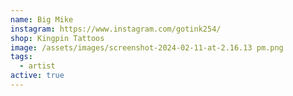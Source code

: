 ```yaml
---
name: Big Mike
instagram: https://www.instagram.com/gotink254/
shop: Kingpin Tattoos
image: /assets/images/screenshot-2024-02-11-at-2.16.13 pm.png
tags:
  - artist
active: true
---
```


